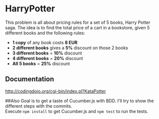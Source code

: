 # HarryPotter
This problem is all about pricing rules for a set of 5 books, Harry Potter saga. The idea is to find the total price of a cart
in a bookstore, given 5 different books and the following rules:
- <b>1 copy</b> of any book costs <b>8 EUR</b>
- <b>2 different books</b> gives a <b>5%</b> discount on those 2 books
- <b>3 different books</b> = <b>10%</b> discount
- <b>4 different books</b> = <b>20%</b> discount
- <b>All 5 books</b> = <b>25%</b> discount

## Documentation
http://codingdojo.org/cgi-bin/index.pl?KataPotter

##Also
Goal is to get a taste of Cucumber.js with BDD. I'll try to show the different steps with the commits.<br>
Execute `npm install` to get Cucumber.js and `npm test` to run the tests.
